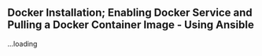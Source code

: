 ## **Docker Installation; Enabling Docker Service and Pulling a Docker Container Image - Using Ansible**


...loading